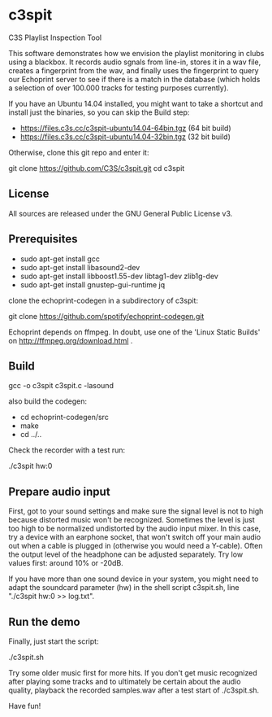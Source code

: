 # c3spit
C3S Playlist Inspection Tool

This software demonstrates how we envision the playlist monitoring in clubs using a blackbox. It records audio sgnals from line-in, stores it in a wav file, creates a fingerprint from the wav, and finally uses the fingerprint to query our Echoprint server to see if there is a match in the database (which holds a selection of over 100.000 tracks for testing purposes currently).

If you have an Ubuntu 14.04 installed, you might want to take a shortcut and install just the binaries, so you can skip the Build step:

* https://files.c3s.cc/c3spit-ubuntu14.04-64bin.tgz (64 bit build)
* https://files.c3s.cc/c3spit-ubuntu14.04-32bin.tgz (32 bit build)

Otherwise, clone this git repo and enter it:

git clone https://github.com/C3S/c3spit.git
cd c3spit

## License

All sources are released under the GNU General Public License v3.

## Prerequisites

* sudo apt-get install gcc
* sudo apt-get install libasound2-dev 
* sudo apt-get install libboost1.55-dev libtag1-dev zlib1g-dev
* sudo apt-get install gnustep-gui-runtime jq

clone the echoprint-codegen in a subdirectory of c3spit:

git clone https://github.com/spotify/echoprint-codegen.git

Echoprint depends on ffmpeg. In doubt, use one of the 'Linux Static Builds' on http://ffmpeg.org/download.html .

## Build 

gcc -o c3spit c3spit.c -lasound

also build the codegen:

* cd echoprint-codegen/src
* make
* cd ../..

Check the recorder with a test run:

./c3spit hw:0

## Prepare audio input

First, got to your sound settings and make sure the signal level is not to high because distorted music won't be recognized. Sometimes the level is just too high to be normalized undistorted by the audio input mixer. In this case, try a device with an earphone socket, that won't switch off your main audio out when a cable is plugged in (otherwise you would need a Y-cable). Often the output level of the headphone can be adjusted separately. Try low values first: around 10% or -20dB.

If you have more than one sound device in your system, you might need to adapt the soundcard parameter (hw) in the shell script c3spit.sh, line "./c3spit hw:0 >> log.txt". 

## Run the demo

Finally, just start the script:

./c3spit.sh

Try some older music first for more hits. If you don't get music recognized after playing some tracks and to ultimately be certain about the audio quality, playback the recorded samples.wav after a test start of ./c3spit.sh. 

Have fun!

